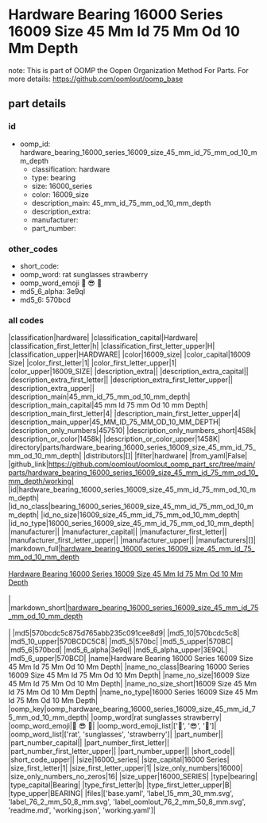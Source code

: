 # Hardware Bearing 16000 Series 16009 Size 45 Mm Id 75 Mm Od 10 Mm Depth  

note: This is part of OOMP the Oopen Organization Method For Parts. For more details: https://github.com/oomlout/oomp_base

##  part details





### id
* oomp_id: hardware_bearing_16000_series_16009_size_45_mm_id_75_mm_od_10_mm_depth
  * classification: hardware
  * type: bearing
  * size: 16000_series
  * color: 16009_size
  * description_main: 45_mm_id_75_mm_od_10_mm_depth
  * description_extra: 
  * manufacturer: 
  * part_number: 

### other_codes
* short_code: 
* oomp_word: rat sunglasses strawberry
* oomp_word_emoji :rat: :sunglasses: :strawberry:
* md5_6_alpha: 3e9ql
* md5_6: 570bcd

### all codes 
|classification|hardware|
|classification_capital|Hardware|
|classification_first_letter|h|
|classification_first_letter_upper|H|
|classification_upper|HARDWARE|
|color|16009_size|
|color_capital|16009 Size|
|color_first_letter|1|
|color_first_letter_upper|1|
|color_upper|16009_SIZE|
|description_extra||
|description_extra_capital||
|description_extra_first_letter||
|description_extra_first_letter_upper||
|description_extra_upper||
|description_main|45_mm_id_75_mm_od_10_mm_depth|
|description_main_capital|45 mm Id 75 mm Od 10 mm Depth|
|description_main_first_letter|4|
|description_main_first_letter_upper|4|
|description_main_upper|45_MM_ID_75_MM_OD_10_MM_DEPTH|
|description_only_numbers|457510|
|description_only_numbers_short|458k|
|description_or_color|1458k|
|description_or_color_upper|1458K|
|directory|parts/hardware_bearing_16000_series_16009_size_45_mm_id_75_mm_od_10_mm_depth|
|distributors|[]|
|filter|hardware|
|from_yaml|False|
|github_link|https://github.com/oomlout/oomlout_oomp_part_src/tree/main/parts/hardware_bearing_16000_series_16009_size_45_mm_id_75_mm_od_10_mm_depth/working|
|id|hardware_bearing_16000_series_16009_size_45_mm_id_75_mm_od_10_mm_depth|
|id_no_class|bearing_16000_series_16009_size_45_mm_id_75_mm_od_10_mm_depth|
|id_no_size|16009_size_45_mm_id_75_mm_od_10_mm_depth|
|id_no_type|16000_series_16009_size_45_mm_id_75_mm_od_10_mm_depth|
|manufacturer||
|manufacturer_capital||
|manufacturer_first_letter||
|manufacturer_first_letter_upper||
|manufacturer_upper||
|manufacturers|[]|
|markdown_full|[hardware_bearing_16000_series_16009_size_45_mm_id_75_mm_od_10_mm_depth](https://github.com/oomlout/oomlout_oomp_part_src/tree/main/parts/hardware_bearing_16000_series_16009_size_45_mm_id_75_mm_od_10_mm_depth/working)<br>[](https://github.com/oomlout/oomlout_oomp_part_src/tree/main/parts/hardware_bearing_16000_series_16009_size_45_mm_id_75_mm_od_10_mm_depth/working)<br>[Hardware Bearing 16000 Series 16009 Size 45 Mm Id 75 Mm Od 10 Mm Depth](https://github.com/oomlout/oomlout_oomp_part_src/tree/main/parts/hardware_bearing_16000_series_16009_size_45_mm_id_75_mm_od_10_mm_depth/working)<br><br>|
|markdown_short|[hardware_bearing_16000_series_16009_size_45_mm_id_75_mm_od_10_mm_depth](https://github.com/oomlout/oomlout_oomp_part_src/tree/main/parts/hardware_bearing_16000_series_16009_size_45_mm_id_75_mm_od_10_mm_depth/working)<br><br>|
|md5|570bcdc5c875d765abb235c091cee8d9|
|md5_10|570bcdc5c8|
|md5_10_upper|570BCDC5C8|
|md5_5|570bc|
|md5_5_upper|570BC|
|md5_6|570bcd|
|md5_6_alpha|3e9ql|
|md5_6_alpha_upper|3E9QL|
|md5_6_upper|570BCD|
|name|Hardware Bearing 16000 Series 16009 Size 45 Mm Id 75 Mm Od 10 Mm Depth|
|name_no_class|Bearing 16000 Series 16009 Size 45 Mm Id 75 Mm Od 10 Mm Depth|
|name_no_size|16009 Size 45 Mm Id 75 Mm Od 10 Mm Depth|
|name_no_size_short|16009 Size 45 Mm Id 75 Mm Od 10 Mm Depth|
|name_no_type|16000 Series 16009 Size 45 Mm Id 75 Mm Od 10 Mm Depth|
|oomp_key|oomp_hardware_bearing_16000_series_16009_size_45_mm_id_75_mm_od_10_mm_depth|
|oomp_word|rat sunglasses strawberry|
|oomp_word_emoji|:rat: :sunglasses: :strawberry:|
|oomp_word_emoji_list|[':rat:', ':sunglasses:', ':strawberry:']|
|oomp_word_list|['rat', 'sunglasses', 'strawberry']|
|part_number||
|part_number_capital||
|part_number_first_letter||
|part_number_first_letter_upper||
|part_number_upper||
|short_code||
|short_code_upper||
|size|16000_series|
|size_capital|16000 Series|
|size_first_letter|1|
|size_first_letter_upper|1|
|size_only_numbers|16000|
|size_only_numbers_no_zeros|16|
|size_upper|16000_SERIES|
|type|bearing|
|type_capital|Bearing|
|type_first_letter|b|
|type_first_letter_upper|B|
|type_upper|BEARING|
|files|['base.yaml', 'label_15_mm_30_mm.svg', 'label_76_2_mm_50_8_mm.svg', 'label_oomlout_76_2_mm_50_8_mm.svg', 'readme.md', 'working.json', 'working.yaml']|
